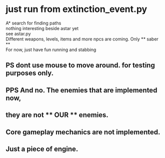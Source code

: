 # just run from extinction_event.py
A* search for finding paths      
nothing interesting beside astar yet     
see astar.py     
Different weapons, levels, items and more npcs are coming. Only ** saber **     
For now, just have fun running and stabbing     
## PS dont use mouse to move around. for testing purposes only.      
## PPS And no. The enemies that are implemented now,     
## they are not ** OUR ** enemies. 
## Core gameplay mechanics are not implemented.
## Just a piece of engine.

